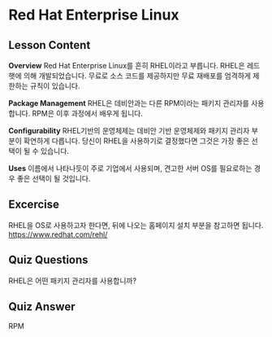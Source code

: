 # Red Hat Enterprise Linux

## Lesson Content

<b>Overview</b>
Red Hat Enterprise Linux를 흔히 RHEL이라고 부릅니다. RHEL은 레드햇에 의해 개발되었습니다. 무료로 소스 코드를 제공하지만 무료 재배포를 엄격하게 제한하는 규칙이 있습니다. 

<b>Package Management</b>
RHEL은 데비안과는 다른 RPM이라는 패키지 관리자를 사용합니다. RPM은 이후 과정에서 배우게 됩니다.

<b>Configurability</b>
RHEL기반의 운영체제는 데비안 기반 운영체제와 패키지 관리자 부분이 확연하게 다릅니다. 당신이 RHEL을 사용하기로 결정했다면 그것은 가장 좋은 선택이 될 수 있습니다. 

<b>Uses</b>
이름에서 나타나듯이 주로 기업에서 사용되며, 견고한 서버 OS를 필요로하는 경우 좋은 선택이 될 것입니다. 

## Excercise

RHEL을 OS로 사용하고자 한다면, 뒤에 나오는 홈페이지 설치 부분을 참고하면 됩니다. <a href="http://www.redhat.com/en/technologies/linux-platforms/enterprise-linux">https://www.redhat.com/rehl/</a>

## Quiz Questions

RHEL은 어떤 패키지 관리자를 사용합니까?

## Quiz Answer

RPM

